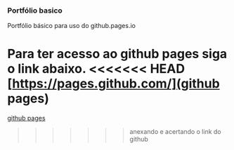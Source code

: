 
### Portfólio basico
Portfólio básico para uso do github.pages.io

Para ter acesso ao github pages siga o link abaixo.
<<<<<<< HEAD
[https://pages.github.com/](github pages)
=======
[github pages](https://pages.github.com/)
>>>>>>> anexando e acertando o link do github


